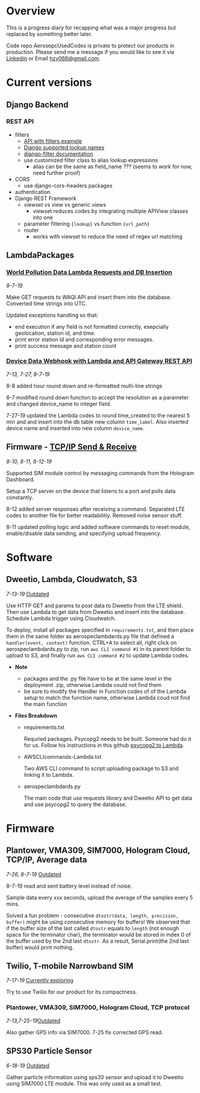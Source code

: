 # Overview
This is a progress diary for recapping what was a major progress but replaced by something better later. 

Code repo AerosepcUsedCodes is private to protect our products in production. Please send me a message if you would like to see it via [Linkedin](https://www.linkedin.com/in/ziyi-huang86/) or Email hzy066@gmail.com.

# Current versions
## Django Backend
### REST API
- filters
  - [API with filters example](https://sunscrapers.com/blog/the-ultimate-tutorial-for-django-rest-framework-filtering-part-5/)
  - [Django supported lookup names](https://docs.djangoproject.com/en/2.2/ref/models/querysets/)
  - [django-filter documentation](https://django-filter.readthedocs.io/en/latest/index.html)
  - use customized filter class to alias lookup expressions
    - alias can be the same as field_name ??? (seems to work for now, need further proof)
- CORS
  - use django-cors-headers packages
- authentication
- Django REST Framework
  - viewset vs view vs generic views
    - viewset reduces codes by integrating multiple APIView classes into one
  - parameter filtering ```{lookup}``` vs function ```{url_path}```
  - router
    - works with viewset to reduce the need of regex url matching
## LambdaPackages
### [World Pollution Data Lambda Requests and DB Insertion](https://github.com/hzy86/AerospecUsedCodes/tree/master/LambdaPackages/worldPollutionLambda)
*8-7-19*

Make GET requests to WAQI API and insert them into the database. Converted time strings into UTC.

Updated exceptions handling so that:
- end execution if any field is not formatted correctly, esepcially geolocation, station id, and time.
- print error station id and corresponding error messages.
- print success message and station count


### [Device Data Webhook with Lambda and API Gateway REST API](https://github.com/hzy86/AerospecUsedCodes/tree/master/LambdaPackages/deviceWebhookLambda)
*7-13, 7-27, 8-7-19*

8-8 added hour round down and re-formatted multi-line strings

8-7 modified round down function to accept the resolution as a parameter and changed device_name to integer field.

7-27-19 updated the Lambda codes to round time_created to the nearest 5 min and and insert into the db table new column ```time_label```. Also inserted device name and inserted into new column ```device_name```.

## Firmware - [TCP/IP Send & Receive](https://github.com/hzy86/AerospecUsedCodes/tree/master/TCP-Full-Duplex-8-10)
*8-10, 8-11, 8-12-19*

Supported SIM module control by messaging commands from the Hologram Dashboard.

Setup a TCP server on the device that listens to a port and polls data constantly.

8-12 added server responses after receiving a command. Separated LTE codes to another file for better readabilitiy. Removed noise sensor stuff.

8-11 updated polling logic and added software commands to reset module, enable/disable data sending, and specifying upload frequency.



# Software

## Dweetio, Lambda, Cloudwatch, S3 
*7-13-19* [Outdated](https://github.com/hzy86/AerospecUsedCodes/tree/master/Dweetio-Lambda-Cloudwatch-S3)

Use HTTP GET and params to post data to Dweetio from the LTE shield. Then use Lambda to get data from Dweetio and insert into the database. Schedule Lambda trigger using Cloudwatch.

To deploy, install all packages specified in ```requirements.txt```, and then place them in the same folder as aerospeclambdards.py file that defined a ```handler(event, context)``` function. CTRL+A to select all, right click on aerospeclambdards.py to zip, run ```aws CLI command #1``` in its parent folder to upload to S3, and finally run ```aws CLI command #2``` to update Lambda codes.

* **Note**
  - packages and the .py file have to be at the same level in the deployment .zip, otherwise Lambda could not find them
  - be sure to modify the Handler in Function codes of of the Lambda setup to match the function name, otherwise Lambda coud not find the main function

* **Files Breakdown**
  - requirements.txt

    Requried packages. Psycopg2 needs to be built. Someone had do it for us. Follow his instructions in this github [psycopg2 to Lambda](https://github.com/jkehler/awslambda-psycopg2).
  
  - AWSCLIcommands-Lambda.txt

    Two AWS CLI command to script uploading package to S3 and linking it to Lambda.
  
  - aerospeclambdards.py

    The main code that use requests library and Dweetio API to get data and use psycopg2 to query the database.
  
  
# Firmware

## Plantower, VMA309, SIM7000, Hologram Cloud, TCP/IP, Average data
*7-26, 8-7-19* [Outdated](https://github.com/hzy86/AerospecUsedCodes/tree/master/Hologram-TCP-Sensor-Average)

8-7-19 read and sent battery level instead of noise.

Sample data every xxx seconds, upload the average of the samples every 5 mins. 

Solved a fun problem - consecutive ```dtostr(data, length, precision, buffer)``` might be using consecutive memory for buffers! We observed that if the buffer size of the last called ```dtostr``` equals to ```length``` (not enough space for the terminator char), the terminator would be stored in index 0 of the buffer used by the 2nd last ```dtostr```. As a result, Serial.print(the 2nd last buffer) would print nothing.

## Twilio, T-mobile Narrowband SIM
*7-17-19* [Currently exploring](https://github.com/hzy86/AerospecUsedCodes/tree/master/twilio-prototype)

Try to use Twilio for our product for its compactness.

### Plantower, VMA309, SIM7000, Hologram Cloud, TCP protocol
*7-13,7-25-19*[Outdated](https://github.com/hzy86/AerospecUsedCodes/tree/master/Hologram-Plantower-Noise-TCP)

Also gather GPS info via SIM7000. 7-25 fix corrected GPS read.

## SPS30 Particle Sensor
*6-18-19* [Outdated](https://github.com/hzy86/AerospecUsedCodes/tree/master/sps30-LTE)

Gather particle information using sps30 sensor and upload it to Dweetio using SIM7000 LTE module. This was only used as a small test.


